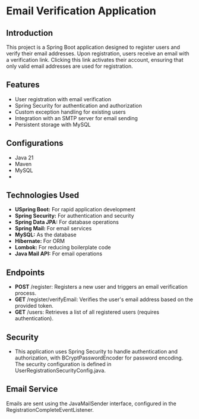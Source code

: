 # Email Verification Application
## Introduction
This project is a Spring Boot application designed to register users and verify their email addresses. Upon registration, users receive an email with a verification link. Clicking this link activates their account, ensuring that only valid email addresses are used for registration.

## Features
- User registration with email verification
- Spring Security for authentication and authorization
- Custom exception handling for existing users
- Integration with an SMTP server for email sending
- Persistent storage with MySQL

## Configurations
- Java 21
- Maven
- MySQL
- 
## Technologies Used
- **USpring Boot:** For rapid application development
- **Spring Security:** For authentication and security
- **Spring Data JPA:** For database operations
- **Spring Mail:** For email services
- **MySQL:** As the database
- **Hibernate:** For ORM
- **Lombok:** For reducing boilerplate code
- **Java Mail API:** For email operations

## Endpoints
- **POST** /register: Registers a new user and triggers an email verification process.
- **GET** /register/verifyEmail: Verifies the user's email address based on the provided token.
- **GET** /users: Retrieves a list of all registered users (requires authentication).
## Security
- This application uses Spring Security to handle authentication and authorization, with BCryptPasswordEncoder for password encoding. The security configuration is defined in UserRegistrationSecurityConfig.java.

## Email Service
Emails are sent using the JavaMailSender interface, configured in the RegistrationCompleteEventListener. 
